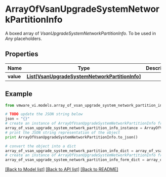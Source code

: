 # ArrayOfVsanUpgradeSystemNetworkPartitionInfo

A boxed array of *VsanUpgradeSystemNetworkPartitionInfo*. To be used in *Any* placeholders. 

## Properties
Name | Type | Description | Notes
------------ | ------------- | ------------- | -------------
**value** | [**List[VsanUpgradeSystemNetworkPartitionInfo]**](VsanUpgradeSystemNetworkPartitionInfo.md) |  | 

## Example

```python
from vmware_vi.models.array_of_vsan_upgrade_system_network_partition_info import ArrayOfVsanUpgradeSystemNetworkPartitionInfo

# TODO update the JSON string below
json = "{}"
# create an instance of ArrayOfVsanUpgradeSystemNetworkPartitionInfo from a JSON string
array_of_vsan_upgrade_system_network_partition_info_instance = ArrayOfVsanUpgradeSystemNetworkPartitionInfo.from_json(json)
# print the JSON string representation of the object
print ArrayOfVsanUpgradeSystemNetworkPartitionInfo.to_json()

# convert the object into a dict
array_of_vsan_upgrade_system_network_partition_info_dict = array_of_vsan_upgrade_system_network_partition_info_instance.to_dict()
# create an instance of ArrayOfVsanUpgradeSystemNetworkPartitionInfo from a dict
array_of_vsan_upgrade_system_network_partition_info_form_dict = array_of_vsan_upgrade_system_network_partition_info.from_dict(array_of_vsan_upgrade_system_network_partition_info_dict)
```
[[Back to Model list]](../README.md#documentation-for-models) [[Back to API list]](../README.md#documentation-for-api-endpoints) [[Back to README]](../README.md)


